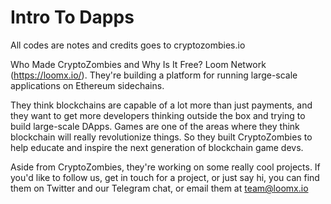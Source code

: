 # Intro To Dapps
All codes are notes and credits goes to cryptozombies.io 

Who Made CryptoZombies and Why Is It Free?
Loom Network (https://loomx.io/). They're building a platform for running large-scale applications on Ethereum sidechains.

They think blockchains are capable of a lot more than just payments, and they want to get more developers thinking outside the box and trying to build large-scale DApps. Games are one of the areas where they think blockchain will really revolutionize things. So they built CryptoZombies to help educate and inspire the next generation of blockchain game devs.

Aside from CryptoZombies, they're working on some really cool projects. If you'd like to follow us, get in touch for a project, or just say hi, you can find them on Twitter and our Telegram chat, or email them at team@loomx.io
